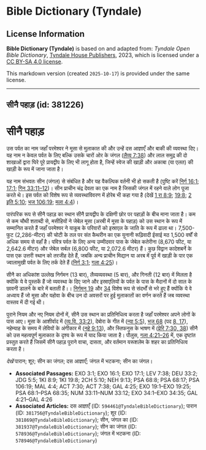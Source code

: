 # Bible Dictionary (Tyndale)

## License Information

**Bible Dictionary (Tyndale)** is based on and adapted from: _Tyndale Open Bible Dictionary_, [Tyndale House Publishers](https://tyndaleopenresources.com/), 2023, which is licensed under a [CC BY-SA 4.0 license](https://creativecommons.org/licenses/by-sa/4.0/legalcode.en).

This markdown version (created `2025-10-17`) is provided under the same license.



--------------------------------

## सीनै पहाड़ (id: 381226)

सीनै पहाड़
==========

उस पर्वत का नाम जहाँ परमेश्वर ने मूसा से मुलाकात की और उन्हें दस आज्ञाएँ और बाकी की व्यवस्था दिए। यह नाम न केवल पर्वत के लिए बल्कि उसके चारों ओर के जंगल ([लैव्य 7:38](https://ref.ly/Lev7:38)) और लाल समुद्र की दो शाखाओं द्वारा घिरे पूरे प्रायद्वीप के लिए भी लागू होता है, जिन्हें स्वेज की खाड़ी और अकाबा (या एलत) की खाड़ी के रूप में जाना जाता है।

यह नाम संभवतः सीन (जंगल) से संबंधित है और यह वैकल्पिक वर्तनी भी हो सकती है (पुष्टि करें [निर्ग 16:1](https://ref.ly/Exod16:1); [17:1](https://ref.ly/Exod17:1); [गिन 33:11–12](https://ref.ly/Num33:11-Num33:12))। सीन प्राचीन चंद्र देवता का एक नाम है जिसकी जंगल में रहने वाले लोग पूजा करते थे। इस पर्वत को विशेष रूप से व्यवस्थाविवरण में होरेब भी कहा गया है (देखें [1 रा 8:9](https://ref.ly/1Kgs8:9); [19:8](https://ref.ly/1Kgs19:8); [2 इति 5:10](https://ref.ly/2Chr5:10); [भज 106:19](https://ref.ly/Ps106:19); [मला 4:4](https://ref.ly/Mal4:4))।

पारंपरिक रूप से सीनै पहाड़ का स्थान सीनै प्रायद्वीप के दक्षिणी छोर पर पहाड़ों के बीच माना जाता है। कम से कम चौथी शताब्दी से, मसीहियों ने जेबेल मूसा (अरबी में मूसा के पहाड़) को उस स्थान के रूप में सम्मानित करते हैं जहाँ परमेश्वर ने याकूब के परिवारों को इस्राएल के जाति के रूप में ढाला था। 7,500\-फुट (2,286\-मीटर) की चोटी के तल पर संत कैथरीन का एक युनानी रूढ़िवादी ईसाई मठ 1,500 वर्षों से अधिक समय से वहाँ है। पवित्र पर्वत के लिए अन्य उम्मीदवार पास के जेबेल कतेरीना (8,670 फीट, या 2,642\.6 मीटर) और जेबेल सर्बल (6,800 फीट, या 2,072\.6 मीटर) हैं। कुछ विद्वान कादेशबर्ने के पास एक उत्तरी स्थान को तरजीह देते हैं, जबकि अन्य प्राचीन मिद्यान या अरब में पूर्व में खाड़ी के पार एक ज्वालामुखी पर्वत के लिए तर्क देते हैं ([निर्ग 3:1](https://ref.ly/Exod3:1); [गला 4:25](https://ref.ly/Gal4:25))।

सीनै का अधिकांश उल्लेख निर्गमन (13 बार), लैव्यव्यवस्था (5 बार), और गिनती (12 बार) में मिलता है क्योंकि ये वे पुस्तकें हैं जो व्यवस्था के दिए जाने और इस्राएलियों के पर्वत के पास के मैदानों में दो साल के छावनी डालने के बारे में बताती हैं।। [निर्गमन 19](https://ref.ly/Exod19:1-Exod19:25) और [34](https://ref.ly/Exod34:1-Exod34:35) विशेष रूप से संदर्भों से भरे हुए हैं क्योंकि ये वे अध्याय हैं जो मूसा और यहोवा के बीच उन दो अवसरों पर हुई मुलाकातों का वर्णन करते हैं जब व्यवस्था वास्तव में दी गई थी।

पुराने नियम और नए नियम दोनों में, सीनै उस स्थान का प्रतिनिधित्व करता है जहाँ परमेश्वर अपने लोगों के पास आए। मूसा के आशीर्वाद में ([व्य.वि. 33:2](https://ref.ly/Deut33:2)), देबोरा के गीत में ([न्या 5:5](https://ref.ly/Judg5:5)), [भज 68](https://ref.ly/Ps68:1-Ps68:35) (पद [8, 17](https://ref.ly/Ps68:8,Ps68:17)), नहेम्याह के समय में लेवियों के अंगीकार में ([नहे 9:13](https://ref.ly/Neh9:13)), और स्तिफनुस के भाषण में ([प्रेरि 7:30, 38](https://ref.ly/Acts7:30,Acts7:38)) सीनै को उस महत्वपूर्ण मुलाकात के दृश्य के रूप में याद किया जाता है। पौलुस, [गला 4:21–26](https://ref.ly/Gal4:21-Gal4:26) में, एक दृष्टांत प्रस्तुत करते हैं जिसमें सीनै पहाड़ पुराने वाचा, दासता, और वर्तमान यरूशलेम के शहर का प्रतिनिधित्व करता है। 

*देखें* पारान; शूर; सीन का जंगल; दस आज्ञाएँ; जंगल में भटकना; सीन का जंगल।

* **Associated Passages:** EXO 3:1; EXO 16:1; EXO 17:1; LEV 7:38; DEU 33:2; JDG 5:5; 1KI 8:9; 1KI 19:8; 2CH 5:10; NEH 9:13; PSA 68:8; PSA 68:17; PSA 106:19; MAL 4:4; ACT 7:30; ACT 7:38; GAL 4:25; EXO 19:1–EXO 19:25; PSA 68:1–PSA 68:35; NUM 33:11–NUM 33:12; EXO 34:1–EXO 34:35; GAL 4:21–GAL 4:26
* **Associated Articles:** दस आज्ञाएँ (ID: `594461@TyndaleBibleDictionary`); पारान (ID: `381756@TyndaleBibleDictionary`); शूर (ID: `381869@TyndaleBibleDictionary`); सीन, जंगल का (ID: `381937@TyndaleBibleDictionary`); सीन का जंगल  (ID: `578936@TyndaleBibleDictionary`); जंगल में भटकना (ID: `578946@TyndaleBibleDictionary`)

